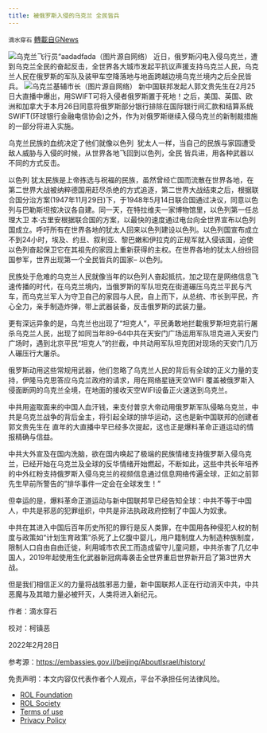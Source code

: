 ```yaml
---
title: 被俄罗斯入侵的乌克兰 全民皆兵
---
```

`滴水穿石` [轉載自GNews](https://gnews.org/zh-hans/2081854/)

![](https://assets.gnews.org/wp-content/uploads/2022/02/乌克兰英雄.jpeg)乌克兰飞行员“aadadfada（图片源自网络）
近日，俄罗斯闪电入侵乌克兰，遭到乌克兰全民的奋起反击，全世界各大城市发起平抗议声援支持乌克兰人民，乌克兰人民在俄罗斯的军队及装甲车空降落地与地面跨越边境乌克兰境内之后全民皆兵。
![](https://assets.gnews.org/wp-content/uploads/2022/02/乌克兰基辅市长.jpeg)乌克兰基辅市长（图片源自网络）
新中国联邦发起人郭文贵先生在2月25日大直播中爆出，用SWIFT可将入侵者俄罗斯置于死地！之后，美国、英国、欧洲和加拿大于本月26日同意将俄罗斯部分银行排除在国际银行间汇款和结算系统SWIFT(环球银行金融电信协会)之外，作为对俄罗斯继续入侵乌克兰的新制裁措施的一部分将进入实施。

乌克兰民族的血统决定了他们就像以色列  犹太人一样，当自己的民族与家园遭受敌人威胁与入侵的时候，从世界各地飞回到以色列，全民 皆兵进，用各种武器以不同的方式反击。

以色列 犹太民族是上帝拣选与祝福的民族，虽然曾经亡国而流散在世界各地，在第二世界大战被纳粹德国用赶尽杀绝的方式追逐，第二世界大战结束之后，根据联合国分治方案(1947年11月29日)下，于1948年5月14日联合国通过决议，同意以色列与巴勒斯坦按决议各自建。同一天，在特拉维夫一家博物馆里，以色列第一任总理大卫 本·古里安根据联合国的方案，以最快的速度通过电台向全世界宣布以色列国成立。呼吁所有在世界各地的犹太人回来以色列建设以色列。以色列国宣布成立不到24小时，埃及、约旦、叙利亚、黎巴嫩和伊拉克的正规军就入侵该国，迫使以色列奋起保卫它在其祖先的家园上重新获得的主权。在世界各地的犹太人纷纷回国参军，世界出现第一个全民皆兵的国家– 以色列。

民族处于危难的乌克兰人民就像当年的以色列人奋起抵抗，加之现在是网络信息飞速传播的时代，在乌克兰境内，当俄罗斯的军队坦克在街道碾压乌克兰平民与汽车，而乌克兰军人为守卫自己的家园与人民，自上而下，从总统、市长到平民，齐心全力，亲手制造炸弹，带上武器装备，反击俄罗斯的武装力量。

更有深远异象的是，乌克兰也出现了“坦克人”，平民勇敢地拦載俄罗斯坦克前行屠杀乌克兰人民，出现了如同当年89-64中共在天安门广场运用军队坦克进入天安门广场时，遇到北京平民“坦克人”的拦截，中共动用军队坦克团对现场的天安门几万人碾压行大屠杀。

俄罗斯动用这些常规用武器，他们忽略了乌克兰人民的背后有全球的正义力量的支持，伊隆马克思答应乌克兰政府的请求，用在网络星链天空WIFI 覆盖被俄罗斯入侵面断网的乌克兰全境，在地面的接收天空WIFI设备正火速送到乌克兰。

中共用盗取面来的中国人血汗钱，来支付普京大帝动用俄罗斯军队侵略乌克兰，中共是乌克兰战争的背后金主，将引起全球的排华运动，这也是新中国联邦的创建者郭文贵先生在 直年的大直播中早已经多次提起，这也正是爆料革命正道运动的情报精确与信益。

中共大外宣及在国内洗脑，欲在国内唤起了极端的民族情绪支持俄罗斯入侵乌克兰，已经开始在乌克兰及全球的反华情绪开始燃起，不断如此，这些中共长年培养的中外红粉支持俄罗斯入侵乌克兰的视频信息通过信息网络传遍全球，正如之前郭先生早前所警告的”排华事件一定会在全球发生！”

但幸运的是，爆料革命正道运动与新中国联邦早已经告知全球：中共不等于中国人，中共是邪恶的犯罪组织，中共是非法执政政府控制了中国人为奴隶。

中共在其进入中国后百年历史所犯的罪行是反人类罪，在中国用各种侵犯人权的制度与政策如“计划生育政策”杀死了上亿腹中婴儿，用户籍制度人为制造种族制度，限制人口自由自由迁徙，利用城市农民工而造成留守儿童问题，中共杀害了几亿中国人，2019年起使用生化武器新冠病毒袭击全世界重启世界新开启了第3世界大战。

但是我们相信正义的力量将战胜邪恶力量，新中国联邦人正在行动消灭中共，中共恶魔与及其暗力量必被歼灭，人类将进入新纪元。

作者：滴水穿石

校对：柯镇恶

2022年2月28日

参考源：https://embassies.gov.il/beijing/AboutIsrael/history/

 

免责声明：本文内容仅代表作者个人观点，平台不承担任何法律风险。

- [ROL Foundation](https://rolfoundation.org/)
- [ROL Society](https://rolsociety.org/)
- [Terms of use](https://gnews.org/terms-of-use-3/)
- [Privacy Policy](https://gnews.org/privacy-policy/)
